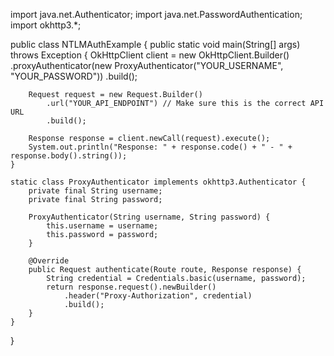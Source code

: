 import java.net.Authenticator;
import java.net.PasswordAuthentication;
import okhttp3.*;

public class NTLMAuthExample {
    public static void main(String[] args) throws Exception {
        OkHttpClient client = new OkHttpClient.Builder()
            .proxyAuthenticator(new ProxyAuthenticator("YOUR_USERNAME", "YOUR_PASSWORD"))
            .build();

        Request request = new Request.Builder()
            .url("YOUR_API_ENDPOINT") // Make sure this is the correct API URL
            .build();

        Response response = client.newCall(request).execute();
        System.out.println("Response: " + response.code() + " - " + response.body().string());
    }

    static class ProxyAuthenticator implements okhttp3.Authenticator {
        private final String username;
        private final String password;

        ProxyAuthenticator(String username, String password) {
            this.username = username;
            this.password = password;
        }

        @Override
        public Request authenticate(Route route, Response response) {
            String credential = Credentials.basic(username, password);
            return response.request().newBuilder()
                .header("Proxy-Authorization", credential)
                .build();
        }
    }
}
